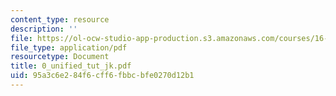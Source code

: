 ```yaml
---
content_type: resource
description: ''
file: https://ol-ocw-studio-app-production.s3.amazonaws.com/courses/16-01-unified-engineering-i-ii-iii-iv-fall-2005-spring-2006/95a3c6e284f6cff6fbbcbfe0270d12b1_0_unified_tut_jk.pdf
file_type: application/pdf
resourcetype: Document
title: 0_unified_tut_jk.pdf
uid: 95a3c6e2-84f6-cff6-fbbc-bfe0270d12b1
---
```

